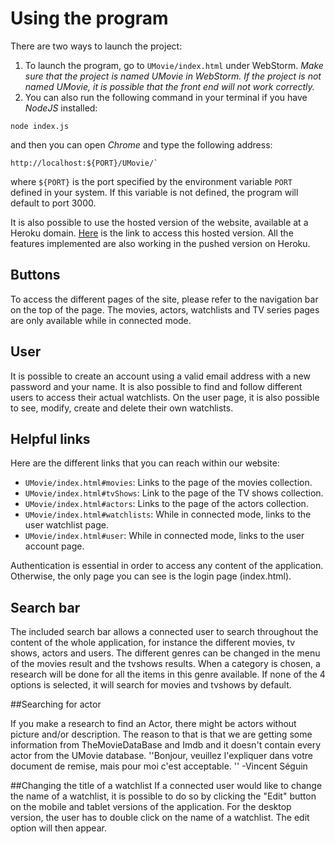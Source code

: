 # Using the program

There are two ways to launch the project:

1. To launch the program, go to `UMovie/index.html` under WebStorm. *Make sure that the project is named UMovie in WebStorm. If the project is not named UMovie, it is possible that the front end will not work correctly.*
2. You can also run the following command in your terminal if you have *NodeJS* installed:

```shell
node index.js
```

and then you can open *Chrome* and type the following address: 

```shell
http://localhost:${PORT}/UMovie/`
```

where `${PORT}` is the port specified by the environment variable `PORT` defined in your system. If this variable is not defined, the program will default to port 3000.

It is also possible to use the hosted version of the website, available at a Heroku domain.
[Here](http://umovie-team01-h2016.herokuapp.com/UMovie/) is the link to access this hosted version. All the features implemented are also working in the pushed version on Heroku.

## Buttons

To access the different pages of the site, please refer to the navigation bar on the top of the page. The movies, actors, watchlists and TV series pages are only available while in connected mode.

## User

It is possible to create an account using a valid email address with a new password and your name. It is also possible to find and follow different users to access their actual watchlists. On the user page, it is also possible to see, modify, create and delete their own watchlists.

## Helpful links

Here are the different links that you can reach within our website:

- `UMovie/index.html#movies`: Links to the page of the movies collection. 
- `UMovie/index.html#tvShows`: Link to the page of the TV shows collection.
- `UMovie/index.html#actors`: Links to the page of the actors collection.
- `UMovie/index.html#watchlists`: While in connected mode, links to the user watchlist page.
- `UMovie/index.html#user`: While in connected mode, links to the user account page.

Authentication is essential in order to access any content of the application. Otherwise, the only page you can see is the login page (index.html).

## Search bar

The included search bar allows a connected user to search throughout the content of the whole application, for instance the different movies, tv shows, actors and users. The different genres can be changed in the menu of the movies result and the tvshows results. When a category is chosen, a research will be done for all the items in this genre available.
If none of the 4 options is selected, it will search for movies and tvshows by default.

##Searching for actor

If you make a research to find an Actor, there might be actors without picture and/or description. The reason to that is that we are getting some information from TheMovieDataBase and Imdb and it doesn't contain every actor from the UMovie database.
''Bonjour, veuillez l'expliquer dans votre document de remise,  mais pour moi c'est acceptable. '' -Vincent Séguin

##Changing the title of a watchlist
If a connected user would like to change the name of a watchlist, it is possible to do so by clicking the "Edit" button on the mobile and tablet versions of the application. For the desktop version, the user has to double click on the name of a watchlist. The edit option will then appear.
